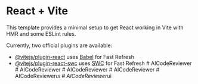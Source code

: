 # React + Vite

This template provides a minimal setup to get React working in Vite with HMR and some ESLint rules.

Currently, two official plugins are available:

- [@vitejs/plugin-react](https://github.com/vitejs/vite-plugin-react/blob/main/packages/plugin-react/README.md) uses [Babel](https://babeljs.io/) for Fast Refresh
- [@vitejs/plugin-react-swc](https://github.com/vitejs/vite-plugin-react-swc) uses [SWC](https://swc.rs/) for Fast Refresh
#   A I C o d e R e v i e w e r  
 #   A I C o d e R e v i e w e r  
 #   A I C o d e R e v i e w e r  
 #   A I C o d e R e v i e w e r  
 #   A I C o d e R e v i e w e r _ u i  
 #   A I C o d e R e v i e w e r _ u i  
 